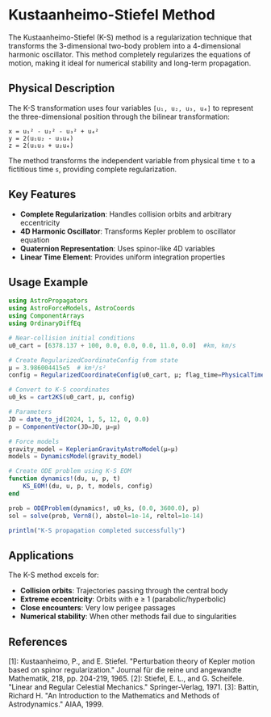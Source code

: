 # Kustaanheimo-Stiefel Method

The Kustaanheimo-Stiefel (K-S) method is a regularization technique that transforms the 3-dimensional two-body problem into a 4-dimensional harmonic oscillator. This method completely regularizes the equations of motion, making it ideal for numerical stability and long-term propagation.

## Physical Description

The K-S transformation uses four variables `[u₁, u₂, u₃, u₄]` to represent the three-dimensional position through the bilinear transformation:

```
x = u₁² - u₂² - u₃² + u₄²
y = 2(u₁u₂ - u₃u₄)  
z = 2(u₁u₃ + u₂u₄)
```

The method transforms the independent variable from physical time `t` to a fictitious time `s`, providing complete regularization.

## Key Features

- **Complete Regularization**: Handles collision orbits and arbitrary eccentricity
- **4D Harmonic Oscillator**: Transforms Kepler problem to oscillator equation
- **Quaternion Representation**: Uses spinor-like 4D variables
- **Linear Time Element**: Provides uniform integration properties

## Usage Example

```julia
using AstroPropagators
using AstroForceModels, AstroCoords
using ComponentArrays
using OrdinaryDiffEq

# Near-collision initial conditions
u0_cart = [6378.137 + 100, 0.0, 0.0, 0.0, 11.0, 0.0]  #km, km/s

# Create RegularizedCoordinateConfig from state  
μ = 3.986004415e5  # km³/s²
config = RegularizedCoordinateConfig(u0_cart, μ; flag_time=PhysicalTime())

# Convert to K-S coordinates
u0_ks = cart2KS(u0_cart, μ, config)

# Parameters
JD = date_to_jd(2024, 1, 5, 12, 0, 0.0)
p = ComponentVector(JD=JD, μ=μ)

# Force models
gravity_model = KeplerianGravityAstroModel(μ=μ)
models = DynamicsModel(gravity_model)

# Create ODE problem using K-S EOM
function dynamics!(du, u, p, t)
    KS_EOM!(du, u, p, t, models, config)
end

prob = ODEProblem(dynamics!, u0_ks, (0.0, 3600.0), p)
sol = solve(prob, Vern8(), abstol=1e-14, reltol=1e-14)

println("K-S propagation completed successfully")
```

## Applications

The K-S method excels for:

- **Collision orbits**: Trajectories passing through the central body
- **Extreme eccentricity**: Orbits with e ≥ 1 (parabolic/hyperbolic)
- **Close encounters**: Very low perigee passages
- **Numerical stability**: When other methods fail due to singularities

## References

[1]: Kustaanheimo, P., and E. Stiefel. "Perturbation theory of Kepler motion based on spinor regularization." Journal für die reine und angewandte Mathematik, 218, pp. 204-219, 1965.
[2]: Stiefel, E. L., and G. Scheifele. "Linear and Regular Celestial Mechanics." Springer-Verlag, 1971.
[3]: Battin, Richard H. "An Introduction to the Mathematics and Methods of Astrodynamics." AIAA, 1999. 